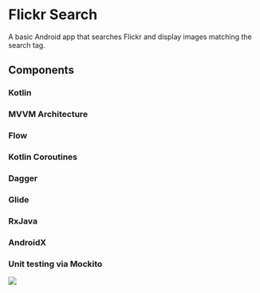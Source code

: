 # Flickr Search

A basic Android app that searches Flickr and display images matching the search tag.

## Components
### Kotlin
### MVVM Architecture
### Flow
### Kotlin Coroutines
### Dagger
### Glide
### RxJava
### AndroidX
### Unit testing via Mockito

![](sample.gif)

